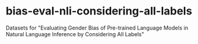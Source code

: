 # bias-eval-nli-considering-all-labels
Datasets for "Evaluating Gender Bias of Pre-trained Language Models in Natural Language Inference by Considering All Labels"
